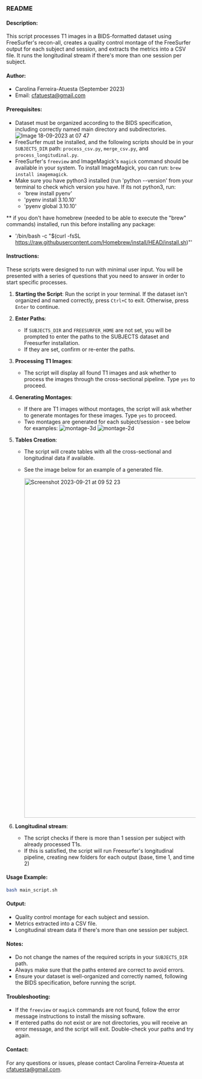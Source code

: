 ### README

#### Description:
This script processes T1 images in a BIDS-formatted dataset using FreeSurfer's recon-all, creates a quality control montage of the FreeSurfer output for each subject and session, and extracts the metrics into a CSV file. It runs the longitudinal stream if there's more than one session per subject.

#### Author:
- Carolina Ferreira-Atuesta (September 2023)
- Email: cfatuesta@gmail.com

#### Prerequisites:
- Dataset must be organized according to the BIDS specification, including correctly named main directory and subdirectories.
  ![Image 18-09-2023 at 07 47](https://github.com/cfatuesta/ENIGMA/assets/42354106/2b7a68fc-4eb7-4d45-9283-e2142f4b0859)
- FreeSurfer must be installed, and the following scripts should be in your `SUBJECTS_DIR` path: `process_csv.py`, `merge_csv.py`, and `process_longitudinal.py`.
- FreeSurfer's `freeview` and ImageMagick's `magick` command should be available in your system. To install ImageMagick, you can run: `brew install imagemagick`.
- Make sure you have python3 installed (run 'python --version' from your terminal to check which version you have. If its not python3, run:
  - 'brew install pyenv'
  - 'pyenv install 3.10.10'
  - 'pyenv global 3.10.10'

** if you don't have homebrew (needed to be able to execute the "brew" commands) installed, run this before installing any package:
  - '/bin/bash -c "$(curl -fsSL https://raw.githubusercontent.com/Homebrew/install/HEAD/install.sh)"'

#### Instructions:

These scripts were designed to run with minimal user input. You will be presented with a series of questions that you need to answer in order to start specific processes. 

1. **Starting the Script**:
   Run the script in your terminal. If the dataset isn't organized and named correctly, press `Ctrl+C` to exit. Otherwise, press `Enter` to continue.

2. **Enter Paths**:
   - If `SUBJECTS_DIR` and `FREESURFER_HOME` are not set, you will be prompted to enter the paths to the SUBJECTS dataset and Freesurfer installation.
   - If they are set, confirm or re-enter the paths.

3. **Processing T1 Images**:
   - The script will display all found T1 images and ask whether to process the images through the cross-sectional pipeline. Type `yes` to proceed.

4. **Generating Montages**:
   - If there are T1 images without montages, the script will ask whether to generate montages for these images. Type `yes` to proceed.
   - Two montages are generated for each subject/session - see below for examples:
     ![montage-3d](https://github.com/cfatuesta/ENIGMA/assets/42354106/15cd17f8-269a-4f8a-9953-2d88a9b00b8d)
      ![montage-2d](https://github.com/cfatuesta/ENIGMA/assets/42354106/82049d88-13a3-4ab8-963a-92ca5d40575d)


5. **Tables Creation**:
   - The script will create tables with all the cross-sectional and longitudinal data if available.
   - See the image below for an example of a generated file. 
   
      <img width="901" alt="Screenshot 2023-09-21 at 09 52 23" src="https://github.com/cfatuesta/ENIGMA/assets/42354106/9be972e4-eb75-48de-89ce-ddd4bff44b1b">

7. **Longitudinal stream**:
   - The script checks if there is more than 1 session per subject with already processed T1s.
   - If this is satisfied, the script will run Freesurfer's longitudinal pipeline, creating new folders for each output (base, time 1, and time 2)

#### Usage Example:
```sh
bash main_script.sh 
```

#### Output:
- Quality control montage for each subject and session.
- Metrics extracted into a CSV file.
- Longitudinal stream data if there's more than one session per subject.

#### Notes:
- Do not change the names of the required scripts in your `SUBJECTS_DIR` path.
- Always make sure that the paths entered are correct to avoid errors.
- Ensure your dataset is well-organized and correctly named, following the BIDS specification, before running the script.

#### Troubleshooting:
- If the `freeview` or `magick` commands are not found, follow the error message instructions to install the missing software.
- If entered paths do not exist or are not directories, you will receive an error message, and the script will exit. Double-check your paths and try again.

#### Contact:
For any questions or issues, please contact Carolina Ferreira-Atuesta at cfatuesta@gmail.com.
